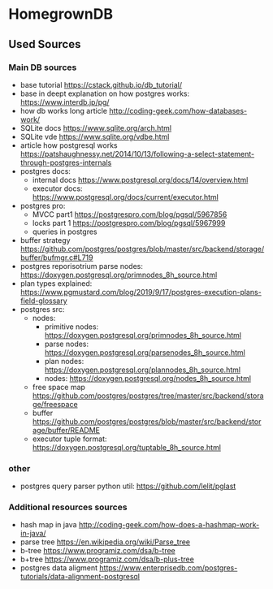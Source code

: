 # HomegrownDB

## Used Sources
### Main DB sources
- base tutorial https://cstack.github.io/db_tutorial/
- base in deept explanation on how postgres works: https://www.interdb.jp/pg/
- how db works long article http://coding-geek.com/how-databases-work/
- SQLite docs https://www.sqlite.org/arch.html
- SQLite vde https://www.sqlite.org/vdbe.html
- article how postgresql works https://patshaughnessy.net/2014/10/13/following-a-select-statement-through-postgres-internals
- postgres docs:
  - internal docs https://www.postgresql.org/docs/14/overview.html
  - executor docs: https://www.postgresql.org/docs/current/executor.html
- postgres pro:
  - MVCC part1 https://postgrespro.com/blog/pgsql/5967856
  - locks part 1 https://postgrespro.com/blog/pgsql/5967999
  - queries in postgres
- buffer strategy https://github.com/postgres/postgres/blob/master/src/backend/storage/buffer/bufmgr.c#L719
- postgres reporisotrium parse nodes: https://doxygen.postgresql.org/primnodes_8h_source.html
- plan types explained: https://www.pgmustard.com/blog/2019/9/17/postgres-execution-plans-field-glossary
- postgres src:
  - nodes:
    - primitive nodes: https://doxygen.postgresql.org/primnodes_8h_source.html
    - parse nodes: https://doxygen.postgresql.org/parsenodes_8h_source.html
    - plan nodes: https://doxygen.postgresql.org/plannodes_8h_source.html
    - nodes: https://doxygen.postgresql.org/nodes_8h_source.html
  - free space map https://github.com/postgres/postgres/tree/master/src/backend/storage/freespace
  - buffer https://github.com/postgres/postgres/blob/master/src/backend/storage/buffer/README
  - executor tuple format: https://doxygen.postgresql.org/tuptable_8h_source.html

### other
- postgres query parser python util: https://github.com/lelit/pglast


### Additional resources sources
- hash map in java http://coding-geek.com/how-does-a-hashmap-work-in-java/
- parse tree https://en.wikipedia.org/wiki/Parse_tree
- b-tree https://www.programiz.com/dsa/b-tree
- b+tree https://www.programiz.com/dsa/b-plus-tree
- postgres data aligment https://www.enterprisedb.com/postgres-tutorials/data-alignment-postgresql
